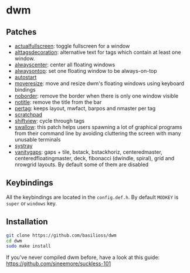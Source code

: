 # dwm

## Patches

- [actualfullscreen](https://dwm.suckless.org/patches/actualfullscreen/): toggle fullscreen for a window
- [alttagsdecoration](https://dwm.suckless.org/patches/alttagsdecoration/): alternative text for tags which contain at least one window.
- [alwayscenter](https://dwm.suckless.org/patches/alwayscenter/): center all floating windows
- [alwaysontop](https://dwm.suckless.org/patches/alwaysontop/): set one floating window to be always-on-top 
- [autostart](https://dwm.suckless.org/patches/autostart/)
- [moveresize](https://dwm.suckless.org/patches/moveresize/): move and resize dwm's floating windows using keyboard bindings
- [noborder](https://dwm.suckless.org/patches/noborder/): remove the border when there is only one window visible
- [notitle](https://dwm.suckless.org/patches/notitle/): remove the title from the bar
- [pertag](https://dwm.suckless.org/patches/pertag/): keeps layout, mwfact, barpos and nmaster per tag
- [scratchpad](https://dwm.suckless.org/patches/scratchpad/)
- [shiftview](https://dwm.suckless.org/patches/nextprev/): cycle through tags
- [swallow](https://dwm.suckless.org/patches/swallow/): this patch helps users spawning a lot of graphical programs from their command line by avoiding cluttering the screen with many unusable terminals
- [systray](https://dwm.suckless.org/patches/systray/)
- [vanitygaps](https://dwm.suckless.org/patches/vanitygaps/): gaps + tile, bstack, bstackhoriz, centeredmaster, centeredfloatingmaster, deck, fibonacci (dwindle, spiral), grid and nrowgrid layouts.  By default some of them are disabled

## Keybindings

All the keybindings are located in the `config.def.h`. By default `MODKEY` is `super` or `windows` key.

## Installation

```bash
git clone https://github.com/basilioss/dwm
cd dwm
sudo make install
```

If you've never compiled dwm before, have a look at this guide: https://github.com/sineemore/suckless-101
